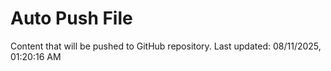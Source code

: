 # Auto Push File

Content that will be pushed to GitHub repository.
Last updated: 08/11/2025, 01:20:16 AM